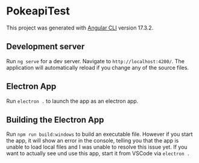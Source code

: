 # PokeapiTest

This project was generated with [Angular CLI](https://github.com/angular/angular-cli) version 17.3.2.

## Development server

Run `ng serve` for a dev server. Navigate to `http://localhost:4200/`. The application will automatically reload if you change any of the source files.

## Electron App

Run `electron .` to launch the app as an electron app.

## Building the Electron App

Run `npm run build:windows` to build an executable file. However if you start the app, it will show an error in the console, telling you that the app is unable to load local files and I was unable to resolve this issue yet. If you want to actually see und use this app, start it from VSCode via `electron .`
